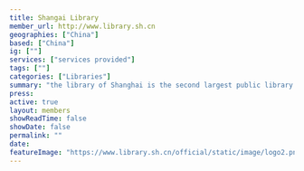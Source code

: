 ```yaml
---
title: Shangai Library
member_url: http://www.library.sh.cn
geographies: ["China"]
based: ["China"]
ig: [""] 
services: ["services provided"] 
tags: [""]
categories: ["Libraries"]
summary: "the library of Shanghai is the second largest public library in China."
press:
active: true
layout: members
showReadTime: false
showDate: false
permalink: ""
date: 
featureImage: "https://www.library.sh.cn/official/static/image/logo2.png"
---
```

